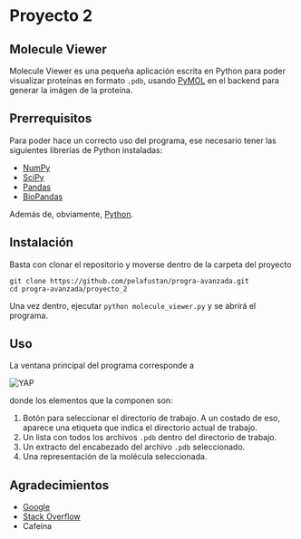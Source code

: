 # Proyecto 2

## Molecule Viewer

Molecule Viewer es una pequeña aplicación escrita en Python para poder visualizar proteínas en formato `.pdb`, usando [PyMOL](https://www.pymol.org) en el backend para generar la imágen de la proteína.

## Prerrequisitos

Para poder hace un correcto uso del programa, ese necesario tener las siguientes librerías de Python instaladas:

* [NumPy](https://numpy.org/install/)
* [SciPy](https://www.scipy.org/scipylib/download.html)
* [Pandas](https://pandas.pydata.org/getting_started.html)
* [BioPandas](http://rasbt.github.io/biopandas/installation/)

Además de, obviamente, [Python](https://www.python.org/downloads/).

## Instalación

Basta con clonar el repositorio y moverse dentro de la carpeta del proyecto

```
git clone https://github.com/pelafustan/progra-avanzada.git
cd progra-avanzada/proyecto_2
```

Una vez dentro, ejecutar `python molecule_viewer.py` y se abrirá el programa.

## Uso

La ventana principal del programa corresponde a

<img alt="YAP" src="https://i.imgur.com/B0BSOP8.png">

donde los elementos que la componen son:

1. Botón para seleccionar el directorio de trabajo. A un costado de eso, aparece una etiqueta que indica el directorio actual de trabajo.
2. Un lista con todos los archivos `.pdb` dentro del directorio de trabajo.
3. Un extracto del encabezado del archivo `.pdb` seleccionado.
4. Una representación de la molécula seleccionada.

## Agradecimientos

* [Google](https://www.google.com/)
* [Stack Overflow](https://stackoverflow.com)
* Cafeína